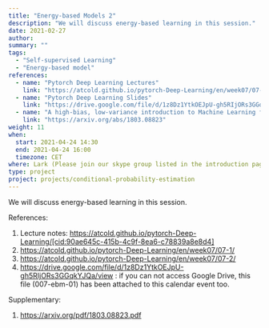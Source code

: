 ```yaml
---
title: "Energy-based Models 2"
description: "We will discuss energy-based learning in this session."
date: 2021-02-27
author:
summary: ""
tags:
  - "Self-supervised Learning"
  - "Energy-based model"
references:
  - name: "Pytorch Deep Learning Lectures"
    link: "https://atcold.github.io/pytorch-Deep-Learning/en/week07/07-1/"
  - name: "Pytorch Deep Learning Slides"
    link: "https://drive.google.com/file/d/1z8Dz1YtkOEJpU-gh5RIjORs3GGqkYJQa/view"
  - name: "A high-bias, low-variance introduction to Machine Learning for physicists"
    link: "https://arxiv.org/abs/1803.08823"
weight: 11
when:
  start: 2021-04-24 14:30
  end: 2021-04-24 16:00
  timezone: CET
where: Lark (Please join our skype group listed in the introduction page for more info)
type: project
project: projects/conditional-probability-estimation
---
```




We will discuss energy-based learning in this session.

References:

1.  Lecture notes:  https://atcold.github.io/pytorch-Deep-Learning/[cid:90ae645c-415b-4c9f-8ea6-c78839a8e8d4]
2.  https://atcold.github.io/pytorch-Deep-Learning/en/week07/07-1/
3.  https://atcold.github.io/pytorch-Deep-Learning/en/week07/07-2/
4.  https://drive.google.com/file/d/1z8Dz1YtkOEJpU-gh5RIjORs3GGqkYJQa/view : if you can not access Google Drive, this file (007-ebm-01) has been attached to this calendar event too.

Supplementary:

1.  https://arxiv.org/pdf/1803.08823.pdf





